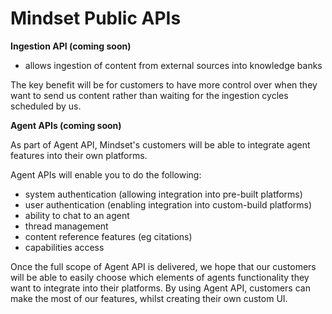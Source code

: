 # Mindset Public APIs

**Ingestion API (coming soon)**

* allows ingestion of content from external sources into knowledge banks

The key benefit will be for customers to have more control over when they want to send us content rather than waiting for the ingestion cycles scheduled by us.

**Agent APIs (coming soon)**

As part of Agent API, Mindset's customers will be able to integrate agent features into their own platforms.

Agent APIs will enable you to do the following:

* system authentication (allowing integration into pre-built platforms)
* user authentication (enabling integration into custom-build platforms)
* ability to chat to an agent
* thread management
* content reference features (eg citations)
* capabilities access

Once the full scope of Agent API is delivered, we hope that our customers will be able to easily choose which elements of agents functionality they want to integrate into their platforms. By using Agent API, customers can make the most of our features, whilst creating their own custom UI.
